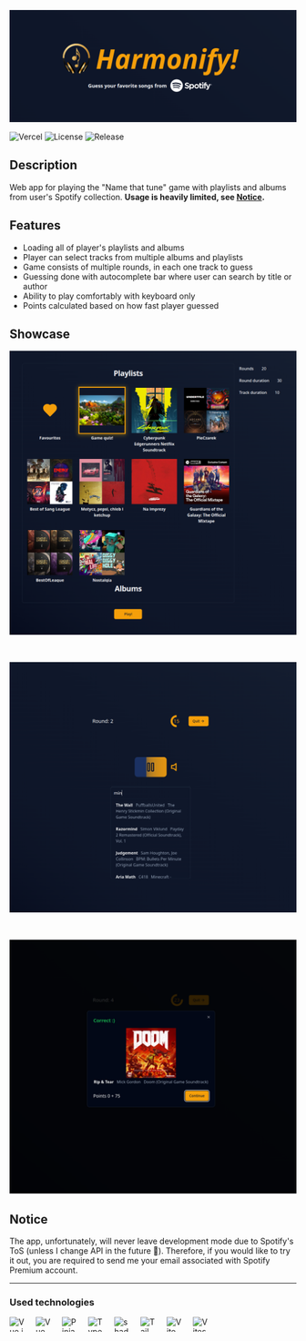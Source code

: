 ![Harmonify](./public/baner.png)

![Vercel](https://vercelbadge.vercel.app/api/marcinskic/harmonify)
![License](https://img.shields.io/github/license/kaczkadevteam/harmonify.svg)
![Release](https://img.shields.io/github/release/kaczkadevteam/harmonify.svg)

## Description

Web app for playing the "Name that tune" game with playlists and albums from user's Spotify collection.
**Usage is heavily limited, see [Notice](#notice).**

## Features

- Loading all of player's playlists and albums
- Player can select tracks from multiple albums and playlists
- Game consists of multiple rounds, in each one track to guess
- Guessing done with autocomplete bar where user can search by title or author
- Ability to play comfortably with keyboard only
- Points calculated based on how fast player guessed

## Showcase

![Selecting playlists and albums window](/public/showcase/selection.png)

</br>

![Game UI](/public/showcase/game.png)

</br>

![Guessed track modal](/public/showcase/guessed.png)

## Notice

The app, unfortunately, will never leave development mode due to Spotify's ToS (unless I change API in the future 🫣). Therefore, if you would like to try it out, you are required to send me your email associated with Spotify Premium account.

---

### Used technologies

[<img align="left" width="26" height="26" alt="Vue.js" src="https://api.iconify.design/devicon:vuejs.svg" style="padding: 0 20px 16px 0"/>](https://vuejs.org 'Vue.js')
[<img align="left" width="26" height="26" alt="VueUse" src="https://api.iconify.design/logos:vueuse.svg" style="padding: 0 20px 16px 0"/>](https://vueuse.org 'VueUse')
[<img align="left" width="26" height="26" alt="Pinia" src="https://api.iconify.design/logos:pinia.svg" style="padding: 0 20px 16px 0"/>](https://pinia.vuejs.org 'Pinia')
[<img align="left" width="26" height="26" alt="Typescript" src="https://api.iconify.design/devicon:typescript.svg" style="padding: 0 20px 16px 0"/>](https://www.typescriptlang.org 'Typescript')
[<img align="left" width="26" height="26" alt="shadcn-vue" src="https://api.iconify.design/simple-icons:shadcnui.svg?color=%2341b883" style="padding: 0 20px 16px 0"/>](https://www.shadcn-vue.com 'shadcn-vue')
[<img align="left" width="26" height="26" alt="TailwindCSS" src="https://api.iconify.design/devicon:tailwindcss.svg" style="padding: 0 20px 16px 0"/>](https://tailwindcss.com 'TailwindCSS')
[<img align="left" width="26" height="26" alt="Vite" src="https://api.iconify.design/devicon:vitejs.svg" style="padding: 0 20px 16px 0"/>](https://vitejs.dev/ 'Vite')
[<img align="left" width="26" height="26" alt="Vitest" src="https://api.iconify.design/devicon:vitest.svg" style="padding: 0 20px 16px 0"/>](https://vitest.dev 'Vitest')
